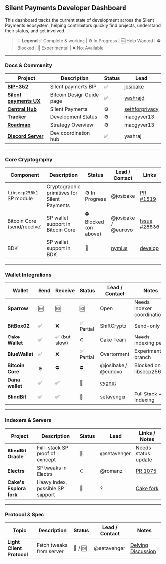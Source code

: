 ## Silent Payments Developer Dashboard

This dashboard tracks the current state of development across the Silent Payments ecosystem, helping contributors quickly find projects, understand their status, and get involved.

> 💡 **Legend**
> ✅ Complete & working | ⚙️ In Progress | 🆘 Help Wanted | ⛔ Blocked | 🧪 Experimental | ❌ Not Available

---

### Docs & Community

| Project | Description | Status | Lead
|--------|-------------|--------|------|
| **[BIP-352](https://github.com/bitcoin/bips/blob/master/bip-0352.mediawiki)** | Silent payments BIP | ✅ | [josibake](https://github.com/josibake) 
| **[Silent payments UX](https://bitcoin.design/guide/how-it-works/silent-payments/)** | Bitcoin Design Guide page | ✅ | [yashrajd](https://github.com/yashrajd) 
| **[Central Hub](https://silentpayments.xyz/)** | Silent Payments | ⚙️ | [sethforprivacy](https://github.com/sethforprivacy)
| **[Tracker](https://docs.google.com/spreadsheets/d/1dXCiAF37UUDs6Hv8jtdQAqfZG6EpwURwCcTk90qnU8g)** | Development Status | ⚙️ | macgyver13
| **[Roadmap](https://docs.google.com/document/d/1ggtPmJWvPCzSoAw0slX4indRDsbm4reDeMjBXreCAzs/edit?tab=t.0)** | Strategy Overview | ⚙️ | macgyver13
| **[Discord Server](https://discord.gg/AE4DwDhAPZ)** | Dev coordination hub | ✅ | yashraj

---

### Core Cryptography

| Component | Description | Status | Lead / Contact | Links |
|----------|-------------|--------|----------------|-------|
| `libsecp256k1` SP module | Cryptographic primitives for Silent Payments | ⚙️ In Progress | @josibake | [PR #1519](https://github.com/bitcoin-core/secp256k1/pull/1519) |
| Bitcoin Core (send/receive) | SP wallet support in Bitcoin Core | ⛔ Blocked (on above) | @josibake / @eunovo | [Issue #28536](https://github.com/bitcoin/bitcoin/issues/28536) |
| BDK | SP wallet support in BDK | 🧪 | [nymius](https://github.com/nymius) | [develop](https://github.com/bitcoindevkit/bdk-sp) |

---

### Wallet Integrations

| Wallet | Send | Receive | Status | Lead / Contact | Notes |
|--------|------|---------|--------|----------------|-------|
| **Sparrow** |  🆘 |  🆘 | 🆘 | Open | Needs indexer coordination |
| **BitBox02** | ✅ | ❌ | ✅ Partial | ShiftCrypto | Send-only |
| **Cake Wallet** | ✅ | ✅ (but slow) | ⚙️ | Cake Team | Needs indexing perf |
| **BlueWallet** | ✅ | ❌ | ✅ Partial | Overtorment | Experimental branch |
| **Bitcoin Core** | ⚙️ | ⛔ | ⛔ | @josibake / @eunovo | Blocked on libsecp256k1 |
| **Dana wallet** | ✅ | ✅ | 🧪 | [cygnet](https://github.com/cygnet3) |  |
| **BlindBit** | ✅ | ✅ | 🧪 | [setavenger](https://github.com/setavenger) | Full Stack + Indexing |

---

### Indexers & Servers

| Project | Description | Status | Lead | Links / Notes |
|---------|-------------|--------|------|----------------|
| **BlindBit Oracle** | Full-stack SP proof of concept | 🧪 | @setavenger | Needs status update |
| **Electrs** | SP tweaks in Electrs | ⚙️ | @romanz| [PR 1075](https://github.com/romanz/electrs/pull/1075) |
| **Cake's Esplora fork** | Heavy index, possible SP support | 🧪 | ? | [Cake fork](https://github.com/cake-tech/blockstream-electrs/tree/cake-update-v1) |

---

### Protocol & Spec

| Topic | Description | Status | Lead / Contact | Notes |
|-------|-------------|--------|----------------|-------|
| **Light Client Protocol** | Fetch tweaks from server | 🧪 / 🆘 | @setavenger | [Delving Discussion](https://delvingbitcoin.org/t/silent-payments-light-client-protocol/891) |

